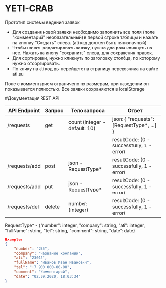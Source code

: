 ﻿# YETI-CRAB

Прототип системы ведения заявок
- Для создания новой заявки необходимо заполнить все поля (поле "комментарий" необязательный) в первой строке таблицы и нажать на кнопку "Создать" слева. (ati код должен быть пятизначный)
- Чтобы начать редактировать заявку, нужно два раза кликнуть на нее. Нажать на кнопу "сохранить" слева, для сохранения правок.
- Для сортировки, нужно кликнуть по заголовку столбца, по которому нужно отсортировать.
- По клику на ati код вы перейдете на страницу перевозчика на сайте ati.su

Поле с комментарием ограничено по размерам, при наведении он показывается полностью.
Все заявки сохраняются в localStorage

#Документация REST API

| API Endpoint | Запрос | Тело запроса | Ответ | 
| ---          | ---    | ---          | ---   |
| /requests | get | count (integer - default: 10) | json: { "requests": [RequestType*, ...] } |
| | | | resultCode: (0 - successfully, 1 - error) |
| /requests/add | post | json - RequestType* | resultCode: (0 - successfully, 1 - error) |
| /requests/add | put | json - RequestType* | resultCode: (0 - successfully, 1 - error) |
| /requests/del | delete | number: (integer) | resultCode: (0 - successfully, 1 - error) |
RequestType* - {"number": integer, "company": string, "ati": integer, "fullName": string, "tel": string, "comment": string, "date": date}
```json
Example:
{
    "number": "235",
    "company": "Название компании", 
    "ati": "23012", 
    "fullName": "Иванов Иван Иванович", 
    "tel": "+7 900 000-00-00", 
    "comment": "Комментарий",
    "date": "02.09.2020, 18:03:34"
}
```
